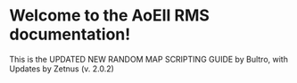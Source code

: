 Welcome to the AoEII RMS documentation!
=======================================

This is the UPDATED NEW RANDOM MAP SCRIPTING GUIDE by Bultro, with Updates by Zetnus (v. 2.0.2)

